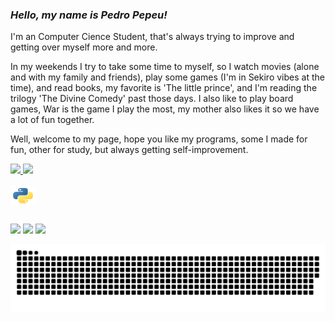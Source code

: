 <head><i><h3>Hello, my name is Pedro Pepeu!</h3></i></head>
<p style="background_color: blue">
  I'm an Computer Cience Student, that's always trying to improve and getting over myself more and more.
  
  In my weekends I try to take some time to myself, so I watch movies (alone and with my family and friends), play some games (I'm in Sekiro vibes at the time), and     read books, my favorite is 'The little prince', and I'm reading the trilogy 'The Divine Comedy' past those days. I also like to play board games, War is the game I play   the most, my mother also likes it so we have a lot of fun together.
  
  Well, welcome to my page, hope you like my programs, some I made for fun, other for study, but always getting self-improvement.
</p>


<div>
  <a href="https://github.com/PedroPepeu">
  <img height="180em" src="https://github-readme-stats.vercel.app/api?username=PedroPepeu&show_icons=true&theme=dark&include_all_commits=true&count_private=true"/>
  <img height="180em" src="https://github-readme-stats.vercel.app/api/top-langs/?username=PedroPepeu&layout=compact&langs_count=7&theme=dark"/>
</div>

<div style="display: inline_block"><br>
  <img align="center" alt="Rafa-Python" height="30" width="40" src="https://raw.githubusercontent.com/devicons/devicon/master/icons/python/python-original.svg">
</div>

##

</div>
 <a href="https://www.instagram.com/pepeu.freitas/" target="_blank"><img src="https://img.shields.io/badge/-Instagram-%23E4405F?style=for-the-badge&logo=instagram&logoColor=white" target="_blank"></a>
 <a href="https://twitter.com/Pedro_Pepeu01" target="_blank"><img src="https://img.shields.io/badge/Twitter-1DA1F2?style=for-the-badge&logo=twitter&logoColor=white" target="_blank"></a> 
 <a href="https://www.reddit.com/user/_peu" target="_blank"><img src="https://img.shields.io/badge/Reddit-FF4500?style=for-the-badge&logo=reddit&logoColor=white" target="_blank"></a> 
</div>

![Snake animation](https://github.com/PedroPepeu/PedroPepeu/blob/output/github-contribution-grid-snake.svg)

</div>
